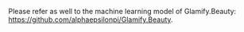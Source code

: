 Please refer as well to the machine learning model of Glamify.Beauty: https://github.com/alphaepsilonpi/Glamify.Beauty.
